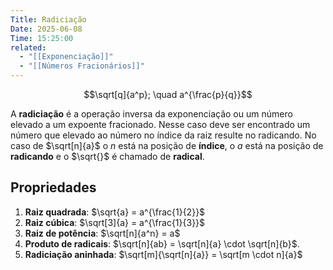 ```yaml
---
Title: Radiciação
Date: 2025-06-08
Time: 15:25:00
related:
  - "[[Exponenciação]]"
  - "[[Números Fracionários]]"
---
```

$$\sqrt[q]{a^p}; \quad a^{\frac{p}{q}}$$

A **radiciação** é a operação inversa da exponenciação ou um número elevado a um expoente fracionado. Nesse caso deve ser encontrado um número que elevado ao número no índice da raiz resulte no radicando. No caso de $\sqrt[n]{a}$ o $n$ está na posição de **índice**, o $a$ está na posição de **radicando** e o $\sqrt{}$ é chamado de **radical**.

## Propriedades

1. **Raiz quadrada**:
	$\sqrt{a} = a^{\frac{1}{2}}$
	<br>
2. **Raiz cúbica**:
	$\sqrt[3]{a} = a^{\frac{1}{3}}$
	<br>
3. **Raiz de potência**:
	$\sqrt[n]{a^n} = a$
	<br>
4. **Produto de radicais**:
	$\sqrt[n]{ab} = \sqrt[n]{a} \cdot \sqrt[n]{b}$.
	<br>
5. **Radiciação aninhada**:
	$\sqrt[m]{\sqrt[n]{a}} = \sqrt[m \cdot n]{a}$
	<br>